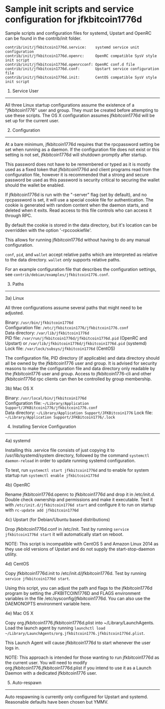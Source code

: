 Sample init scripts and service configuration for jfkbitcoin1776d
==========================================================

Sample scripts and configuration files for systemd, Upstart and OpenRC
can be found in the contrib/init folder.

    contrib/init/jfkbitcoin1776d.service:    systemd service unit configuration
    contrib/init/jfkbitcoin1776d.openrc:     OpenRC compatible SysV style init script
    contrib/init/jfkbitcoin1776d.openrcconf: OpenRC conf.d file
    contrib/init/jfkbitcoin1776d.conf:       Upstart service configuration file
    contrib/init/jfkbitcoin1776d.init:       CentOS compatible SysV style init script

1. Service User
---------------------------------

All three Linux startup configurations assume the existence of a "jfkbitcoin1776" user
and group.  They must be created before attempting to use these scripts.
The OS X configuration assumes jfkbitcoin1776d will be set up for the current user.

2. Configuration
---------------------------------

At a bare minimum, jfkbitcoin1776d requires that the rpcpassword setting be set
when running as a daemon.  If the configuration file does not exist or this
setting is not set, jfkbitcoin1776d will shutdown promptly after startup.

This password does not have to be remembered or typed as it is mostly used
as a fixed token that jfkbitcoin1776d and client programs read from the configuration
file, however it is recommended that a strong and secure password be used
as this password is security critical to securing the wallet should the
wallet be enabled.

If jfkbitcoin1776d is run with the "-server" flag (set by default), and no rpcpassword is set,
it will use a special cookie file for authentication. The cookie is generated with random
content when the daemon starts, and deleted when it exits. Read access to this file
controls who can access it through RPC.

By default the cookie is stored in the data directory, but it's location can be overridden
with the option '-rpccookiefile'.

This allows for running jfkbitcoin1776d without having to do any manual configuration.

`conf`, `pid`, and `wallet` accept relative paths which are interpreted as
relative to the data directory. `wallet` *only* supports relative paths.

For an example configuration file that describes the configuration settings,
see `contrib/debian/examples/jfkbitcoin1776.conf`.

3. Paths
---------------------------------

3a) Linux

All three configurations assume several paths that might need to be adjusted.

Binary:              `/usr/bin/jfkbitcoin1776d`  
Configuration file:  `/etc/jfkbitcoin1776/jfkbitcoin1776.conf`  
Data directory:      `/var/lib/jfkbitcoin1776d`  
PID file:            `/var/run/jfkbitcoin1776d/jfkbitcoin1776d.pid` (OpenRC and Upstart) or `/var/lib/jfkbitcoin1776d/jfkbitcoin1776d.pid` (systemd)  
Lock file:           `/var/lock/subsys/jfkbitcoin1776d` (CentOS)  

The configuration file, PID directory (if applicable) and data directory
should all be owned by the jfkbitcoin1776 user and group.  It is advised for security
reasons to make the configuration file and data directory only readable by the
jfkbitcoin1776 user and group.  Access to jfkbitcoin1776-cli and other jfkbitcoin1776d rpc clients
can then be controlled by group membership.

3b) Mac OS X

Binary:              `/usr/local/bin/jfkbitcoin1776d`  
Configuration file:  `~/Library/Application Support/JFKBitcoin1776/jfkbitcoin1776.conf`  
Data directory:      `~/Library/Application Support/JFKBitcoin1776`
Lock file:           `~/Library/Application Support/JFKBitcoin1776/.lock`

4. Installing Service Configuration
-----------------------------------

4a) systemd

Installing this .service file consists of just copying it to
/usr/lib/systemd/system directory, followed by the command
`systemctl daemon-reload` in order to update running systemd configuration.

To test, run `systemctl start jfkbitcoin1776d` and to enable for system startup run
`systemctl enable jfkbitcoin1776d`

4b) OpenRC

Rename jfkbitcoin1776d.openrc to jfkbitcoin1776d and drop it in /etc/init.d.  Double
check ownership and permissions and make it executable.  Test it with
`/etc/init.d/jfkbitcoin1776d start` and configure it to run on startup with
`rc-update add jfkbitcoin1776d`

4c) Upstart (for Debian/Ubuntu based distributions)

Drop jfkbitcoin1776d.conf in /etc/init.  Test by running `service jfkbitcoin1776d start`
it will automatically start on reboot.

NOTE: This script is incompatible with CentOS 5 and Amazon Linux 2014 as they
use old versions of Upstart and do not supply the start-stop-daemon utility.

4d) CentOS

Copy jfkbitcoin1776d.init to /etc/init.d/jfkbitcoin1776d. Test by running `service jfkbitcoin1776d start`.

Using this script, you can adjust the path and flags to the jfkbitcoin1776d program by
setting the JFKBITCOIN1776D and FLAGS environment variables in the file
/etc/sysconfig/jfkbitcoin1776d. You can also use the DAEMONOPTS environment variable here.

4e) Mac OS X

Copy org.jfkbitcoin1776.jfkbitcoin1776d.plist into ~/Library/LaunchAgents. Load the launch agent by
running `launchctl load ~/Library/LaunchAgents/org.jfkbitcoin1776.jfkbitcoin1776d.plist`.

This Launch Agent will cause jfkbitcoin1776d to start whenever the user logs in.

NOTE: This approach is intended for those wanting to run jfkbitcoin1776d as the current user.
You will need to modify org.jfkbitcoin1776.jfkbitcoin1776d.plist if you intend to use it as a
Launch Daemon with a dedicated jfkbitcoin1776 user.

5. Auto-respawn
-----------------------------------

Auto respawning is currently only configured for Upstart and systemd.
Reasonable defaults have been chosen but YMMV.
